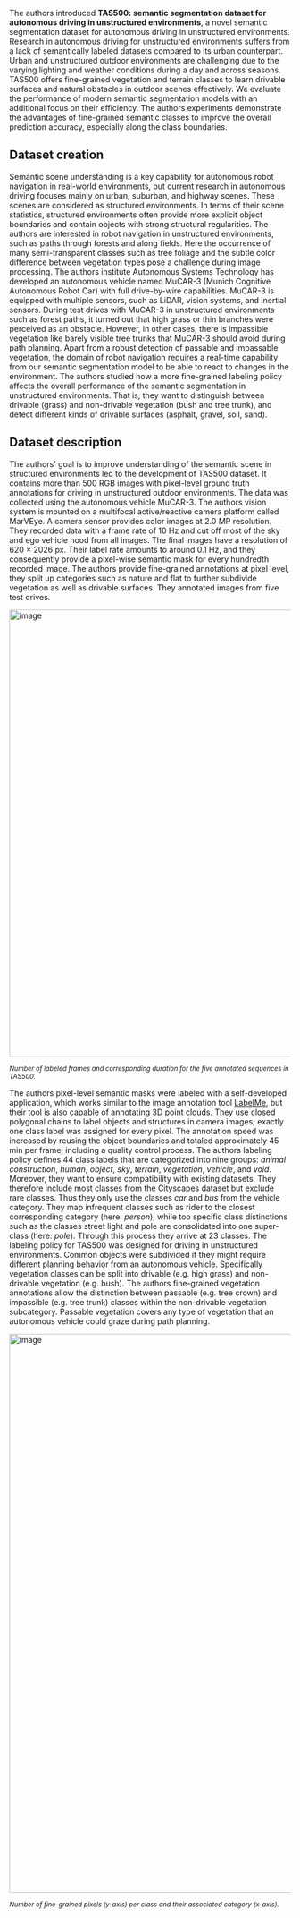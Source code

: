 The authors introduced **TAS500: semantic segmentation dataset for autonomous driving in unstructured environments**, a novel semantic segmentation dataset for autonomous driving in unstructured environments. Research in autonomous driving for unstructured environments suffers from a lack of semantically labeled datasets compared to its urban counterpart. Urban and unstructured outdoor environments are challenging due to the varying lighting and weather conditions during a day and across seasons. TAS500 offers fine-grained vegetation and terrain classes to learn drivable surfaces and natural obstacles in outdoor scenes effectively. We evaluate the performance of modern semantic segmentation models with an additional focus on their efficiency. The authors experiments demonstrate the advantages of fine-grained semantic classes to improve the overall prediction accuracy, especially along the class boundaries. 


## Dataset creation

Semantic scene understanding is a key capability for autonomous robot navigation in real-world environments, but current research in autonomous driving focuses mainly on urban, suburban, and highway scenes. These scenes are considered as structured environments. In terms of their scene statistics, structured environments often provide more explicit object boundaries and contain objects with strong structural regularities. The authors are interested in robot navigation in unstructured environments, such as paths through forests and along fields. Here the occurrence of many semi-transparent classes such as tree foliage and the subtle color difference between vegetation types pose a challenge during image processing. The authors institute Autonomous Systems Technology has developed an autonomous vehicle named MuCAR-3 (Munich Cognitive Autonomous Robot Car) with full drive-by-wire capabilities. MuCAR-3 is equipped with multiple sensors, such as LiDAR, vision systems, and inertial sensors. During test drives with MuCAR-3 in unstructured environments such as forest paths, it turned out that high grass or thin branches were perceived as an obstacle. However, in other cases, there is impassible vegetation like barely visible tree trunks that MuCAR-3 should avoid during path planning. Apart from a robust detection of passable and impassable vegetation, the domain of robot navigation requires a real-time capability from our semantic segmentation model to be able to react to changes in the environment. The authors studied how a more fine-grained labeling policy affects the overall performance of the semantic segmentation in unstructured environments. That is, they want to distinguish between drivable (grass) and non-drivable vegetation (bush and tree trunk), and detect different kinds of drivable surfaces (asphalt, gravel, soil, sand).

## Dataset description

The authors' goal is to improve understanding of the semantic scene in structured environments led to the development of TAS500 dataset. It contains more than
500 RGB images with pixel-level ground truth annotations for driving in unstructured outdoor environments. The data was collected using the autonomous vehicle
MuCAR-3. The authors vision system is mounted on a multifocal active/reactive camera platform called MarVEye. A camera sensor provides color images at 2.0 MP resolution. They recorded data with a frame rate of 10 Hz and cut off most of the sky and ego vehicle hood from all images. The final images have a resolution of 620 × 2026 px. Their label rate amounts to around 0.1 Hz, and they consequently provide a pixel-wise semantic mask for every hundredth recorded image. The authors provide fine-grained annotations at pixel level, they split up categories such as nature and flat to further subdivide vegetation as well as drivable surfaces. They annotated images from five test drives.

<img src="https://github.com/dataset-ninja/tas500/assets/120389559/d289c527-6940-4f40-87da-9a865498740c" alt="image" width="800">

<span style="font-size: smaller; font-style: italic;">Number of labeled frames and corresponding duration for the five annotated sequences in TAS500.</span>

The authors pixel-level semantic masks were labeled with a self-developed application, which works similar to the image annotation tool [LabelMe](https://github.com/labelmeai/labelme), but their tool is also capable of annotating 3D point clouds. They use closed polygonal chains to label objects and structures in camera images; exactly one class label was assigned for every pixel. The annotation speed was increased by reusing the object boundaries and totaled approximately 45 min per frame, including a quality control process. The authors labeling policy defines 44 class labels that are categorized into nine groups: _animal_ _construction_, _human_, _object_, _sky_, _terrain_, _vegetation_, _vehicle_, and _void_. Moreover, they want to ensure compatibility with existing datasets. They therefore include most classes from the Cityscapes dataset but exclude rare classes. Thus they only use the classes _car_ and _bus_ from the vehicle category. They map infrequent classes such as rider to the closest corresponding category (here: _person_), while too specific class distinctions such as the classes street light and pole are consolidated into one super-class (here: _pole_). Through this process they arrive at 23 classes. The labeling policy for TAS500 was designed for driving in unstructured environments. Common objects were subdivided if they might require different planning behavior from an autonomous vehicle. Specifically vegetation classes can be split into drivable (e.g. high grass) and non-drivable vegetation (e.g. bush). The authors fine-grained vegetation annotations allow the distinction between passable (e.g. tree crown) and impassible (e.g. tree trunk) classes within the non-drivable vegetation subcategory. Passable vegetation covers any type of vegetation that an autonomous vehicle could graze during path planning.

<img src="https://github.com/dataset-ninja/tas500/assets/120389559/39854d84-e781-49a3-b6cf-af9bc2183649" alt="image" width="1000">

<span style="font-size: smaller; font-style: italic;">Number of fine-grained pixels (y-axis) per class and their associated category (x-axis).</span>

